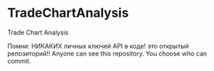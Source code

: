 # TradeChartAnalysis
Trade Chart Analysis

Помни: НИКАКИХ личных ключей API в коде! 
это открытый репозиторий!! 
Anyone can see this repository. You choose who can commit.
